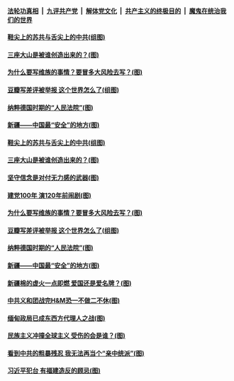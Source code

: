 ####  [法轮功真相](../../../../basic/blob/master/README.md?t=04041331) &nbsp;|&nbsp; [九评共产党](../../../../9ping.md/blob/master/README.md?t=04041331) &nbsp;|&nbsp; [解体党文化](../../../../jtdwh.md/blob/master/README.md?t=04041331)  &nbsp;|&nbsp; [共产主义的终极目的](../../../../gczydzjmd.md/blob/master/README.md?t=04041331) &nbsp;|&nbsp; [魔鬼在统治我们的世界](../../../../mgztzwmdsj.md/blob/master/README.md?t=04041331) 

#### [鞋尖上的苏共与舌尖上的中共(组图)](../pages/p4/967642.md?t=04041331) 

#### [三座大山是被谁创造出来的？(图)](../pages/p4/967536.md?t=04041331) 

#### [为什么要写维族的事情？要冒多大风险去写？(图)](../pages/p4/967572.md?t=04041331) 

#### [豆瓣写差评被举报 这个世界怎么了(组图)](../pages/p4/967577.md?t=04041331) 

#### [纳粹德国时期的“人民法院”(图)](../pages/p4/967575.md?t=04041331) 

#### [新疆——中国最“安全”的地方(图)](../pages/p4/967571.md?t=04041331) 


#### [鞋尖上的苏共与舌尖上的中共(组图)](../pages/p4/967642.md?t=04041331) 

#### [三座大山是被谁创造出来的？(图)](../pages/p4/967536.md?t=04041331) 

#### [坚守信念是对付无力感的武器(图)](../pages/p4/967663.md?t=04041331) 

#### [建党100年 演120年前闹剧(图)](../pages/p4/967529.md?t=04041331) 



#### [为什么要写维族的事情？要冒多大风险去写？(图)](../pages/p4/967572.md?t=04041331) 

#### [豆瓣写差评被举报 这个世界怎么了(组图)](../pages/p4/967577.md?t=04041331) 

#### [纳粹德国时期的“人民法院”(图)](../pages/p4/967575.md?t=04041331) 

#### [新疆——中国最“安全”的地方(图)](../pages/p4/967571.md?t=04041331) 



#### [新疆棉的虚火一点即燃 爱国还是爱名牌？(图)](../pages/p4/967499.md?t=04041331) 

#### [中共义和团战完H&amp;M恐一不做二不休(图)](../pages/p4/967490.md?t=04041331) 

#### [缅甸政局已成东西方代理人之战(图)](../pages/p4/967487.md?t=04041331) 

#### [民族主义冲撞全球主义 受伤的会是谁？(图)](../pages/p4/967496.md?t=04041331) 


#### [看到中共的粗暴残忍 我无法再当个“亲中统派”(图)](../pages/p4/967404.md?t=04041331) 

#### [习近平犯台 有福建造反的顾忌(图)](../pages/p4/967401.md?t=04041331) 

